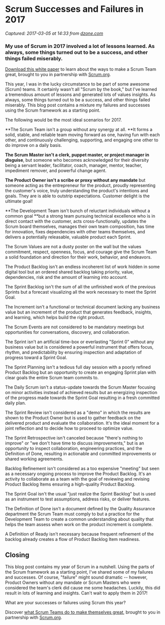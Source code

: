 # Scrum Successes and Failures in 2017

_Captured: 2017-03-05 at 14:33 from [dzone.com](https://dzone.com/articles/my-year-of-success-and-failure-using-scrum?oid=twitter&utm_content=bufferab0e5&utm_medium=social&utm_source=twitter.com&utm_campaign=buffer)_

### My use of Scrum in 2017 involved a lot of lessons learned. As always, some things turned out to be a success, and other things failed miserably.

[Download this white paper](https://dzone.com/go?i=150025&u=https%3A%2F%2Fwww.scrum.org%2FAbout%2FAll-Articles%2FarticleType%2FArticleView%2FarticleId%2F1029%2FCharacteristics-of-a-Great-Scrum-Team%3Futm_source%3DDZone%26utm_medium%3DArticle%26utm_campaign%3DGreatScrumTeam) to learn about the ways to make a Scrum Team great, brought to you in partnership with [Scrum.org](https://dzone.com/go?i=150025&u=https%3A%2F%2Fwww.scrum.org%2FAbout%2FAll-Articles%2FarticleType%2FArticleView%2FarticleId%2F1029%2FCharacteristics-of-a-Great-Scrum-Team%3Futm_source%3DDZone%26utm_medium%3DArticle%26utm_campaign%3DGreatScrumTeam).

This year, I was in the lucky circumstance to be part of some awesome (Scrum) teams. It certainly wasn't all "Scrum by the book," but I've learned a tremendous amount of lessons and generated lots of values insights. As always, some things turned out to be a success, and other things failed miserably. This blog post contains a mixture my failures and successes using the Scrum framework as a starting point.

The following would be the most ideal scenarios for 2017.

**The Scrum Team isn't a group without any synergy at all. **It forms a solid, stable, and reliable team moving forward as one, having fun with each other, and continuously challenging, supporting, and engaging one other to do improve on a daily basis.

**The Scrum Master isn't a clerk, puppet master, or project manager in disguise**, but someone who becomes acknowledged for their diversity being a servant leader, facilitator, coach, manager, mentor, teacher, impediment remover, and powerful change agent.

**The Product Owner isn't a scribe or proxy without any mandate** but someone acting as the entrepreneur for the product, proudly representing the customer's voice, truly understanding the product's intentions and goals. They are is able to outstrip expectations. Customer delight is the ultimate goal!

**The Development Team isn't bunch of reluctant individuals without a common goal **but a strong team pursuing technical excellence who is in direct contact with the customer, acts cross-functionally, updates the Scrum board themselves, manages their own team composition, has time for innovation, fixes dependencies with other teams themselves, and delivers a potentially releasable, valuable product each Sprint.

The Scrum Values are not a dusty poster on the wall but the values commitment, respect, openness, focus, and courage give the Scrum Team a solid foundation and direction for their work, behavior, and endeavors.

The Product Backlog isn't an endless incoherent list of work hidden in some digital tool but an ordered shared backlog taking priority, value, dependencies, risk and the amount of learning into account.

The Sprint Backlog isn't the sum of all the unfinished work of the previous Sprints but a forecast visualizing all the work necessary to meet the Sprint Goal.

The Increment isn't a functional or technical document lacking any business value but an increment of the product that generates feedback, insights, and learning, which helps build the right product.

The Scrum Events are not considered to be mandatory meetings but opportunities for conversations, discovery, and collaboration.

The Sprint isn't an artificial time-box or everlasting "Sprint 0" without any business value but is considered a powerful instrument that offers focus, rhythm, and predictability by ensuring inspection and adaptation of progress toward a Sprint Goal.

The Sprint Planning isn't a tedious full day session with a poorly refined Product Backlog but an opportunity to create an engaging Sprint plan with clear goals the entire Scrum team commits to.

The Daily Scrum isn't a status-update towards the Scrum Master focusing on minor activities instead of achieved results but an energizing inspection of the progress made towards the Sprint Goal resulting in a fresh committed daily plan.

The Sprint Review isn't considered as a "demo" in which the results are shown to the Product Owner but is used to gather feedback on the delivered product and evaluate the collaboration. It's the ideal moment for a joint reflection and to decide how to proceed to optimize value.

The Sprint Retrospective isn't canceled because "there's nothing to improve" or "we don't have time to discuss improvements," but is an opportunity to inspect collaboration, engineering practices, and the Definition of Done, resulting in actionable and committed improvements or shared working agreements.

Backlog Refinement isn't considered as a too expensive "meeting" but seen as a necessary ongoing process to improve the Product Backlog. It's an activity to collaborate as a team with the goal of reviewing and revising Product Backlog Items ensuring a high-quality Product Backlog.

The Sprint Goal isn't the usual "just realize the Sprint Backlog" but is used as an instrument to test assumptions, address risks, or deliver features.

The Definition of Done isn't a document defined by the Quality Assurance department the Scrum Team must comply to but a practice for the Development Team to create a common understanding about quality that helps the team assess when work on the product increment is complete.

A Definition of Ready isn't necessary because frequent refinement of the backlog already creates a flow of Product Backlog Item readiness.

## Closing

This blog post contains my year of Scrum in a nutshell. Using the parts of the Scrum framework as a starting point, I've shared some of my failures and successes. Of course, "failure" might sound dramatic -- however, Product Owners without any mandate or Scrum Masters who were considered the team's clerk did cause me some headaches. Luckily, this did result in lots of learning and insights. Can't wait to apply them in 2017!

What are your successes or failures using Scrum this year?

Discover [what Scrum Teams do to make themselves great](https://dzone.com/go?i=150024&u=https%3A%2F%2Fwww.scrum.org%2FAbout%2FAll-Articles%2FarticleType%2FArticleView%2FarticleId%2F1029%2FCharacteristics-of-a-Great-Scrum-Team%3Futm_source%3DDZone%26utm_medium%3DArticle%26utm_campaign%3DGreatScrumTeam), brought to you in partnership with [Scrum.org](https://dzone.com/go?i=150024&u=https%3A%2F%2Fwww.scrum.org%2FAbout%2FAll-Articles%2FarticleType%2FArticleView%2FarticleId%2F1029%2FCharacteristics-of-a-Great-Scrum-Team%3Futm_source%3DDZone%26utm_medium%3DArticle%26utm_campaign%3DGreatScrumTeam).
